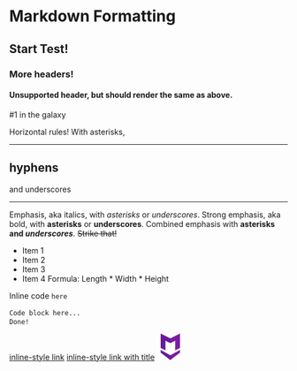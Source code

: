 # Markdown Formatting
## Start Test!
### More headers!
#### Unsupported header, but should render the same as above.
#1 in the galaxy

Horizontal rules!
With asterisks,
***
hyphens
---
and underscores
___

Emphasis, aka italics, with *asterisks* or _underscores_.
Strong emphasis, aka bold, with **asterisks** or __underscores__.
Combined emphasis with **asterisks and _underscores_**.
~~Strike that!~~

* Item 1
* Item 2
* Item 3
* Item 4
Formula: Length * Width * Height

Inline code `here`
```
Code block here...
Done!
```
[inline-style link](https://steamcommunity.com/comment/Recommendation/formattinghelp)
[inline-style link with title](https://steamcommunity.com/comment/Recommendation/formattinghelp "Steam Formatting")
![Image Alt. Text](https://github.com/adam-p/markdown-here/raw/master/src/common/images/icon48.png "Hover Text")